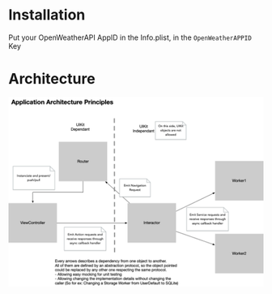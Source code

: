 # Installation

Put your OpenWeatherAPI AppID in the Info.plist, in the `OpenWeatherAPPID` Key


# Architecture

![Clean architecture approach](Doc/AppArchitecturePrinciples.png)